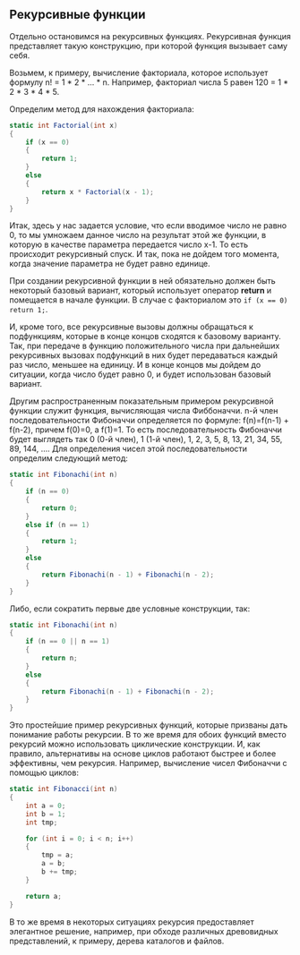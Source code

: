 ## Рекурсивные функции

Отдельно остановимся на рекурсивных функциях. Рекурсивная функция представляет такую конструкцию, при которой функция вызывает саму себя.

Возьмем, к примеру, вычисление факториала, которое использует формулу n! = 1 * 2 * … * n. Например, факториал числа 5 равен 120 = 1 * 2 * 3 * 4 * 5.

Определим метод для нахождения факториала:

```cs
static int Factorial(int x)
{
    if (x == 0)
    {
        return 1;
    }
    else
    {
        return x * Factorial(x - 1);
    }
}
```

Итак, здесь у нас задается условие, что если вводимое число не равно 0, то мы умножаем данное число на результат этой же 
функции, в которую в качестве параметра передается число x-1. То есть происходит рекурсивный спуск. И так, пока не дойдем того момента, когда значение параметра не будет 
равно единице.

При создании рекурсивной функции в ней обязательно должен быть некоторый базовый вариант, который использует оператор **return** и помещается в начале функции. 
В случае с факториалом это `if (x == 0) return 1;`.

И, кроме того, все рекурсивные вызовы должны обращаться к подфункциям, которые в конце концов сходятся к базовому варианту. Так, при передаче в функцию положительного числа при 
дальнейших рекурсивных вызовах подфункций в них будет передаваться каждый раз число, меньшее на единицу. И в конце концов мы дойдем до ситуации, когда 
число будет равно 0, и будет использован базовый вариант.

Другим распространенным показательным примером рекурсивной функции служит функция, вычисляющая числа Фиббоначчи. 
n-й член последовательности Фибоначчи определяется по формуле: f(n)=f(n-1) + f(n-2), причем f(0)=0, а f(1)=1. То есть последовательность Фибоначчи 
будет выглядеть так 0 (0-й член), 1 (1-й член), 1, 2, 3, 5, 8, 13, 21, 34, 55, 89, 144, .... Для определения чисел этой последовательности определим следующий метод:

```cs
static int Fibonachi(int n)
{
    if (n == 0)
    {
        return 0;
    }
    else if (n == 1)
    {
        return 1;
    }
    else
    {
        return Fibonachi(n - 1) + Fibonachi(n - 2);
    }
}
```

Либо, если сократить первые две условные конструкции, так:

```cs
static int Fibonachi(int n)
{
    if (n == 0 || n == 1)
    {
        return n;
    }
    else
    {
        return Fibonachi(n - 1) + Fibonachi(n - 2);
    }
}
```

Это простейшие пример рекурсивных функций, которые призваны дать понимание работы рекурсии. В то же время для обоих функций вместо рекурсий можно использовать циклические конструкции. 
И, как правило, альтернативы на основе циклов работают быстрее и более эффективны, чем рекурсия. Например, вычисление чисел Фибоначчи с помощью циклов:

```cs
static int Fibonacci(int n)
{
    int a = 0;
    int b = 1;
    int tmp;

    for (int i = 0; i < n; i++)
    {
        tmp = a;
        a = b;
        b += tmp;
    }

    return a;
}
```

В то же время в некоторых ситуациях рекурсия предоставляет элегантное решение, например, при обходе различных древовидных представлений, к примеру, дерева каталогов и файлов.

